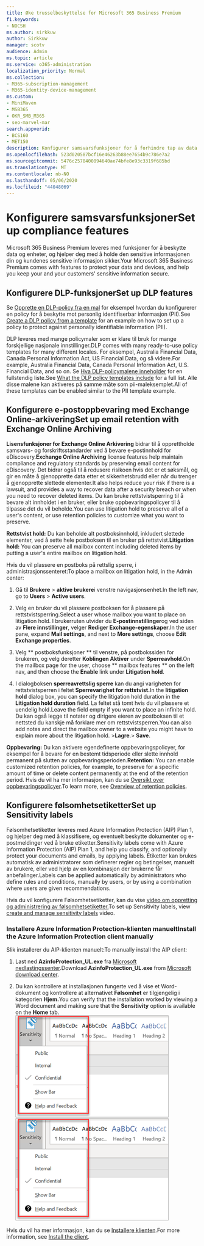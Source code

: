 ```yaml
---
title: Øke trusselbeskyttelse for Microsoft 365 Business Premium
f1.keywords:
- NOCSH
ms.author: sirkkuw
author: Sirkkuw
manager: scotv
audience: Admin
ms.topic: article
ms.service: o365-administration
localization_priority: Normal
ms.collection:
- M365-subscription-management
- M365-identity-device-management
ms.custom:
- MiniMaven
- MSB365
- OKR_SMB_M365
- seo-marvel-mar
search.appverid:
- BCS160
- MET150
description: Konfigurer samsvarsfunksjoner for å forhindre tap av data og bidra til å holde kundenes sensitive informasjon sikret.
ms.openlocfilehash: 523d020587bcf16e46263b88ee7654b9c786e7a2
ms.sourcegitcommit: 5476c2578400894640ae74bfe8e93c3319f685bd
ms.translationtype: MT
ms.contentlocale: nb-NO
ms.lasthandoff: 05/06/2020
ms.locfileid: "44048069"
---
```

# <a name="set-up-compliance-features"></a><span data-ttu-id="2279b-103">Konfigurere samsvarsfunksjoner</span><span class="sxs-lookup"><span data-stu-id="2279b-103">Set up compliance features</span></span>

<span data-ttu-id="2279b-104">Microsoft 365 Business Premium leveres med funksjoner for å beskytte data og enheter, og hjelper deg med å holde den sensitive informasjonen din og kundenes sensitive informasjon sikker.</span><span class="sxs-lookup"><span data-stu-id="2279b-104">Your Microsoft 365 Business Premium comes with features to protect your data and devices, and help you keep your and your customers' sensitive information secure.</span></span>

## <a name="set-up-dlp-features"></a><span data-ttu-id="2279b-105">Konfigurere DLP-funksjoner</span><span class="sxs-lookup"><span data-stu-id="2279b-105">Set up DLP features</span></span>

<span data-ttu-id="2279b-106">Se [Opprette en DLP-policy fra en mal](https://support.office.com/article/59414438-99f5-488b-975c-5023f2254369) for eksempel hvordan du konfigurerer en policy for å beskytte mot personlig identifiserbar informasjon (PII).</span><span class="sxs-lookup"><span data-stu-id="2279b-106">See [Create a DLP policy from a template](https://support.office.com/article/59414438-99f5-488b-975c-5023f2254369) for an example on how to set up a policy to protect against personally identifiable information (PII).</span></span> 
  
<span data-ttu-id="2279b-107">DLP leveres med mange policymaler som er klare til bruk for mange forskjellige nasjonale innstillinger.</span><span class="sxs-lookup"><span data-stu-id="2279b-107">DLP comes with many ready-to-use policy templates for many different locales.</span></span> <span data-ttu-id="2279b-108">For eksempel, Australia Financial Data, Canada Personal Information Act, US Financial Data, og så videre.</span><span class="sxs-lookup"><span data-stu-id="2279b-108">For example, Australia Financial Data, Canada Personal Information Act, U.S. Financial Data, and so on.</span></span> <span data-ttu-id="2279b-109">Se [Hva DLP-policymalene inneholder](https://support.office.com/article/c2e588d3-8f4f-4937-a286-8c399f28953a) for en fullstendig liste.</span><span class="sxs-lookup"><span data-stu-id="2279b-109">See [What the DLP policy templates include](https://support.office.com/article/c2e588d3-8f4f-4937-a286-8c399f28953a) for a full list.</span></span> <span data-ttu-id="2279b-110">Alle disse malene kan aktiveres på samme måte som pii-maleksemplet.</span><span class="sxs-lookup"><span data-stu-id="2279b-110">All of these templates can be enabled similar to the PII template example.</span></span> 
  
## <a name="set-up-email-retention-with-exchange-online-archiving"></a><span data-ttu-id="2279b-111">Konfigurere e-postoppbevaring med Exchange Online-arkivering</span><span class="sxs-lookup"><span data-stu-id="2279b-111">Set up email retention with Exchange Online Archiving</span></span>

 <span data-ttu-id="2279b-112">**Lisensfunksjoner for Exchange Online Arkivering** bidrar til å opprettholde samsvars- og forskriftsstandarder ved å bevare e-postinnhold for eDiscovery.</span><span class="sxs-lookup"><span data-stu-id="2279b-112">**Exchange Online Archiving** license features help maintain compliance and regulatory standards by preserving email content for eDiscovery.</span></span> <span data-ttu-id="2279b-113">Det bidrar også til å redusere risikoen hvis det er et søksmål, og gir en måte å gjenopprette data etter et sikkerhetsbrudd eller når du trenger å gjenopprette slettede elementer.</span><span class="sxs-lookup"><span data-stu-id="2279b-113">It also helps reduce your risk if there is a lawsuit, and provides a way to recover data after a security breach or when you need to recover deleted items.</span></span> <span data-ttu-id="2279b-114">Du kan bruke rettstvistsperring til å bevare alt innholdet i en bruker, eller bruke oppbevaringspolicyer til å tilpasse det du vil beholde.</span><span class="sxs-lookup"><span data-stu-id="2279b-114">You can use litigation hold to preserve all of a user's content, or use retention policies to customize what you want to preserve.</span></span>
  
<span data-ttu-id="2279b-115">**Rettstvist hold:** Du kan beholde alt postboksinnhold, inkludert slettede elementer, ved å sette hele postboksen til en bruker på rettstvist.</span><span class="sxs-lookup"><span data-stu-id="2279b-115">**Litigation hold:** You can preserve all mailbox content including deleted items by putting a user's entire mailbox on litigation hold.</span></span> 
    
<span data-ttu-id="2279b-116">Hvis du vil plassere en postboks på rettslig sperre, i administrasjonssenteret:</span><span class="sxs-lookup"><span data-stu-id="2279b-116">To place a mailbox on litigation hold, in the Admin center:</span></span>
    
1. <span data-ttu-id="2279b-117">Gå til **Brukere** \> **aktive brukere**i venstre navigasjonsenhet.</span><span class="sxs-lookup"><span data-stu-id="2279b-117">In the left nav, go to **Users** \> **Active users**.</span></span>
    
2. <span data-ttu-id="2279b-118">Velg en bruker du vil plassere postboksen for å plassere på rettstvistsperring.</span><span class="sxs-lookup"><span data-stu-id="2279b-118">Select a user whose mailbox you want to place on litigation hold.</span></span> <span data-ttu-id="2279b-119">I brukerruten utvider du **E-postinnstillinger**og ved siden av **Flere innstillinger**, velger **Rediger Exchange-egenskaper**.</span><span class="sxs-lookup"><span data-stu-id="2279b-119">In the user pane, expand **Mail settings**, and next to **More settings**, choose **Edit Exchange properties**.</span></span>
    
3. <span data-ttu-id="2279b-120">Velg \*\* postboksfunksjoner \*\* til venstre, på postbokssiden for brukeren, og velg deretter **Koblingen Aktiver** under **Sperreavhold**.</span><span class="sxs-lookup"><span data-stu-id="2279b-120">On the mailbox page for the user, choose \*\* mailbox features \*\* on the left nav, and then choose the **Enable** link under **Litigation hold**.</span></span>
    
4. <span data-ttu-id="2279b-121">I dialogboksen **sperreavrettslig sperre** kan du angi varigheten for rettstvistsperren i feltet **Sperrevarighet for rettstvist.**</span><span class="sxs-lookup"><span data-stu-id="2279b-121">In the **litigation hold** dialog box, you can specify the litigation hold duration in the **Litigation hold duration** field.</span></span> <span data-ttu-id="2279b-122">La feltet stå tomt hvis du vil plassere et uendelig hold.</span><span class="sxs-lookup"><span data-stu-id="2279b-122">Leave the field empty if you want to place an infinite hold.</span></span> <span data-ttu-id="2279b-123">Du kan også legge til notater og dirigere eieren av postboksen til et nettsted du kanskje må forklare mer om rettstvistsperren.</span><span class="sxs-lookup"><span data-stu-id="2279b-123">You can also add notes and direct the mailbox owner to a website you might have to explain more about the litigation hold.</span></span> <span data-ttu-id="2279b-124">\>**Lagre**.</span><span class="sxs-lookup"><span data-stu-id="2279b-124">\> **Save**.</span></span>
    
<span data-ttu-id="2279b-125">**Oppbevaring:** Du kan aktivere egendefinerte oppbevaringspolicyer, for eksempel for å bevare for en bestemt tidsperiode eller slette innhold permanent på slutten av oppbevaringsperioden.</span><span class="sxs-lookup"><span data-stu-id="2279b-125">**Retention:** You can enable customized retention policies, for example, to preserve for a specific amount of time or delete content permanently at the end of the retention period.</span></span> <span data-ttu-id="2279b-126">Hvis du vil ha mer informasjon, kan du se [Oversikt over oppbevaringspolicyer](https://docs.microsoft.com/microsoft-365/compliance/retention-policies).</span><span class="sxs-lookup"><span data-stu-id="2279b-126">To learn more, see [Overview of retention policies](https://docs.microsoft.com/microsoft-365/compliance/retention-policies).</span></span>

## <a name="set-up-sensitivity-labels"></a><span data-ttu-id="2279b-127">Konfigurere følsomhetsetiketter</span><span class="sxs-lookup"><span data-stu-id="2279b-127">Set up Sensitivity labels</span></span>

<span data-ttu-id="2279b-128">Følsomhetsetiketter leveres med Azure Information Protection (AIP) Plan 1, og hjelper deg med å klassifisere, og eventuelt beskytte dokumenter og e-postmeldinger ved å bruke etiketter.</span><span class="sxs-lookup"><span data-stu-id="2279b-128">Sensitivity labels come with Azure Information Protection (AIP) Plan 1, and help you classify, and optionally protect your documents and emails, by applying labels.</span></span> <span data-ttu-id="2279b-129">Etiketter kan brukes automatisk av administratorer som definerer regler og betingelser, manuelt av brukere, eller ved hjelp av en kombinasjon der brukerne får anbefalinger.</span><span class="sxs-lookup"><span data-stu-id="2279b-129">Labels can be applied automatically by administrators who define rules and conditions, manually by users, or by using a combination where users are given recommendations.</span></span>

<span data-ttu-id="2279b-130">Hvis du vil konfigurere Følsomhetsetiketter, kan du vise [video om oppretting og administrering av følsomhetsetiketter.](https://support.office.com/article/2fb96b54-7dd2-4f0c-ac8d-170790d4b8b9)</span><span class="sxs-lookup"><span data-stu-id="2279b-130">To set up Sensitivity labels, view [create and manage sensitivity labels](https://support.office.com/article/2fb96b54-7dd2-4f0c-ac8d-170790d4b8b9) video.</span></span>



### <a name="install-the-azure-information-protection-client-manually"></a><span data-ttu-id="2279b-131">Installere Azure Information Protection-klienten manuelt</span><span class="sxs-lookup"><span data-stu-id="2279b-131">Install the Azure Information Protection client manually</span></span>

<span data-ttu-id="2279b-132">Slik installerer du AIP-klienten manuelt:</span><span class="sxs-lookup"><span data-stu-id="2279b-132">To manually install the AIP client:</span></span>

1. <span data-ttu-id="2279b-133">Last ned **AzinfoProtection_UL.exe** fra [Microsoft nedlastingssenter](https://www.microsoft.com/download/details.aspx?id=53018).</span><span class="sxs-lookup"><span data-stu-id="2279b-133">Download **AzinfoProtection_UL.exe** from [Microsoft download center](https://www.microsoft.com/download/details.aspx?id=53018).</span></span>
 
2. <span data-ttu-id="2279b-134">Du kan kontrollere at installasjonen fungerte ved å vise et Word-dokument og kontrollere at alternativet **Følsomhet** er tilgjengelig i kategorien **Hjem.**</span><span class="sxs-lookup"><span data-stu-id="2279b-134">You can verify that the installation worked by viewing a Word document and making sure that the **Sensitivity** option is available on the **Home** tab.</span></span>
<br/><span data-ttu-id="2279b-135">![Rullegardinlisten Beskyttelse-fanen i et Word-dokument.](../media/word-sensitivity.png)</span><span class="sxs-lookup"><span data-stu-id="2279b-135">![Protection tab drop-down in a Word document.](../media/word-sensitivity.png)</span></span>

<span data-ttu-id="2279b-136">Hvis du vil ha mer informasjon, kan du se [Installere klienten](https://docs.microsoft.com/azure/information-protection/infoprotect-tutorial-step3).</span><span class="sxs-lookup"><span data-stu-id="2279b-136">For more information, see [Install the client](https://docs.microsoft.com/azure/information-protection/infoprotect-tutorial-step3).</span></span>
